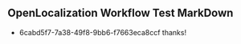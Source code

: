 ## OpenLocalization Workflow Test MarkDown
* 6cabd5f7-7a38-49f8-9bb6-f7663eca8ccf thanks!

<!--HONumber=Aug16_HO1-->


